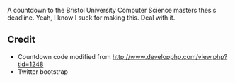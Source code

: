 A countdown to the Bristol University Computer Science masters thesis deadline.
Yeah, I know I suck for making this. Deal with it.

## Credit
* Countdown code modified from http://www.developphp.com/view.php?tid=1248
* Twitter bootstrap
